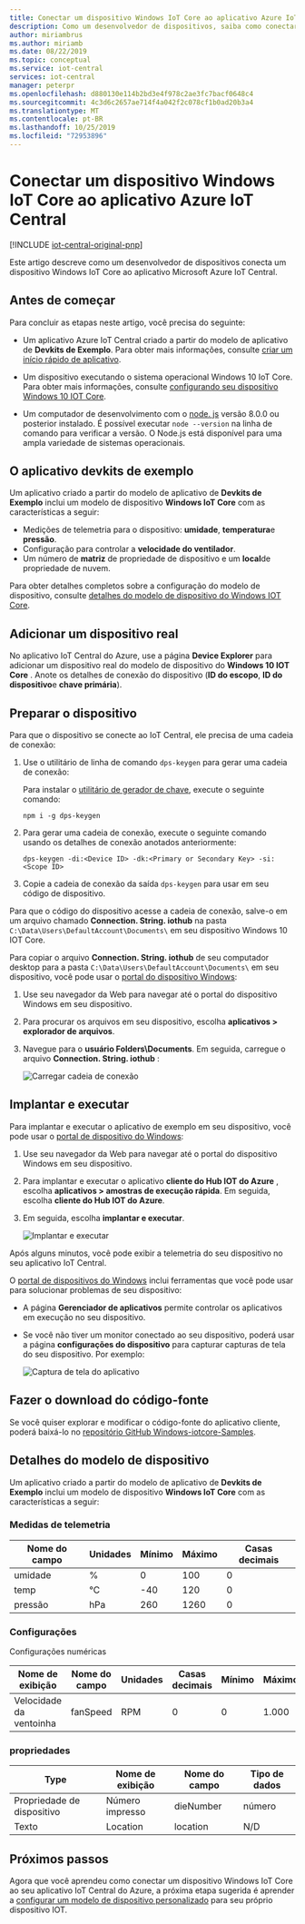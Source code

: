 ```yaml
---
title: Conectar um dispositivo Windows IoT Core ao aplicativo Azure IoT Central | Microsoft Docs
description: Como um desenvolvedor de dispositivos, saiba como conectar um dispositivo MXChip IoT DevKit ao aplicativo Azure IoT Central.
author: miriambrus
ms.author: miriamb
ms.date: 08/22/2019
ms.topic: conceptual
ms.service: iot-central
services: iot-central
manager: peterpr
ms.openlocfilehash: d880130e114b2bd3e4f978c2ae3fc7bacf0648c4
ms.sourcegitcommit: 4c3d6c2657ae714f4a042f2c078cf1b0ad20b3a4
ms.translationtype: MT
ms.contentlocale: pt-BR
ms.lasthandoff: 10/25/2019
ms.locfileid: "72953896"
---
```

# <a name="connect-a-windows-iot-core-device-to-your-azure-iot-central-application"></a>Conectar um dispositivo Windows IoT Core ao aplicativo Azure IoT Central

[!INCLUDE [iot-central-original-pnp](../../../includes/iot-central-original-pnp-note.md)]

Este artigo descreve como um desenvolvedor de dispositivos conecta um dispositivo Windows IoT Core ao aplicativo Microsoft Azure IoT Central.

## <a name="before-you-begin"></a>Antes de começar

Para concluir as etapas neste artigo, você precisa do seguinte:

- Um aplicativo Azure IoT Central criado a partir do modelo de aplicativo de **Devkits de Exemplo**. Para obter mais informações, consulte [criar um início rápido de aplicativo](quick-deploy-iot-central.md).

- Um dispositivo executando o sistema operacional Windows 10 IoT Core. Para obter mais informações, consulte [configurando seu dispositivo Windows 10 IOT Core](https://docs.microsoft.com/windows/iot-core/tutorials/quickstarter/devicesetup).

- Um computador de desenvolvimento com o [node. js](https://nodejs.org/) versão 8.0.0 ou posterior instalado. É possível executar `node --version` na linha de comando para verificar a versão. O Node.js está disponível para uma ampla variedade de sistemas operacionais.

## <a name="the-sample-devkits-application"></a>O aplicativo devkits de exemplo

Um aplicativo criado a partir do modelo de aplicativo de **Devkits de Exemplo** inclui um modelo de dispositivo **Windows IoT Core** com as características a seguir:

- Medições de telemetria para o dispositivo: **umidade**, **temperatura**e **pressão**.
- Configuração para controlar a **velocidade do ventilador**.
- Um número de **matriz** de propriedade de dispositivo e um **local**de propriedade de nuvem.

Para obter detalhes completos sobre a configuração do modelo de dispositivo, consulte [detalhes do modelo de dispositivo do Windows IOT Core](#device-template-details).

## <a name="add-a-real-device"></a>Adicionar um dispositivo real

No aplicativo IoT Central do Azure, use a página **Device Explorer** para adicionar um dispositivo real do modelo de dispositivo do **Windows 10 IOT Core** . Anote os detalhes de conexão do dispositivo (**ID do escopo**, **ID do dispositivo**e **chave primária**).

## <a name="prepare-the-device"></a>Preparar o dispositivo

Para que o dispositivo se conecte ao IoT Central, ele precisa de uma cadeia de conexão:

1. Use o utilitário de linha de comando `dps-keygen` para gerar uma cadeia de conexão:

    Para instalar o [utilitário de gerador de chave](https://github.com/Azure/dps-keygen), execute o seguinte comando:

    ```cmd/sh
    npm i -g dps-keygen
    ```

1. Para gerar uma cadeia de conexão, execute o seguinte comando usando os detalhes de conexão anotados anteriormente:

    ```cmd/sh
    dps-keygen -di:<Device ID> -dk:<Primary or Secondary Key> -si:<Scope ID>
    ```

1. Copie a cadeia de conexão da saída `dps-keygen` para usar em seu código de dispositivo.

Para que o código do dispositivo acesse a cadeia de conexão, salve-o em um arquivo chamado **Connection. String. iothub** na pasta `C:\Data\Users\DefaultAccount\Documents\` em seu dispositivo Windows 10 IOT Core.

Para copiar o arquivo **Connection. String. iothub** de seu computador desktop para a pasta `C:\Data\Users\DefaultAccount\Documents\` em seu dispositivo, você pode usar o [portal do dispositivo Windows](https://docs.microsoft.com/windows/iot-core/manage-your-device/deviceportal):

1. Use seu navegador da Web para navegar até o portal do dispositivo Windows em seu dispositivo.
1. Para procurar os arquivos em seu dispositivo, escolha **aplicativos > explorador de arquivos**.
1. Navegue para o **usuário Folders\Documents**. Em seguida, carregue o arquivo **Connection. String. iothub** :

    ![Carregar cadeia de conexão](media/howto-connect-windowsiotcore/device-portal.png)

## <a name="deploy-and-run"></a>Implantar e executar

Para implantar e executar o aplicativo de exemplo em seu dispositivo, você pode usar o [portal de dispositivo do Windows](https://docs.microsoft.com/windows/iot-core/manage-your-device/deviceportal):

1. Use seu navegador da Web para navegar até o portal do dispositivo Windows em seu dispositivo.
1. Para implantar e executar o aplicativo **cliente do Hub IOT do Azure** , escolha **aplicativos > amostras de execução rápida**. Em seguida, escolha **cliente do Hub IOT do Azure**.
1. Em seguida, escolha **implantar e executar**.

    ![Implantar e executar](media/howto-connect-windowsiotcore/quick-run.png)

Após alguns minutos, você pode exibir a telemetria do seu dispositivo no seu aplicativo IoT Central.

O [portal de dispositivos do Windows](https://docs.microsoft.com/windows/iot-core/manage-your-device/deviceportal) inclui ferramentas que você pode usar para solucionar problemas de seu dispositivo:

- A página **Gerenciador de aplicativos** permite controlar os aplicativos em execução no seu dispositivo.
- Se você não tiver um monitor conectado ao seu dispositivo, poderá usar a página **configurações do dispositivo** para capturar capturas de tela do seu dispositivo. Por exemplo:

    ![Captura de tela do aplicativo](media/howto-connect-windowsiotcore/iot-hub-foreground-client.png)

## <a name="download-the-source-code"></a>Fazer o download do código-fonte

Se você quiser explorar e modificar o código-fonte do aplicativo cliente, poderá baixá-lo no [repositório GitHub Windows-iotcore-Samples](https://github.com/Microsoft/Windows-iotcore-samples/blob/master/Samples/Azure/IoTHubClients).

## <a name="device-template-details"></a>Detalhes do modelo de dispositivo

Um aplicativo criado a partir do modelo de aplicativo de **Devkits de Exemplo** inclui um modelo de dispositivo **Windows IoT Core** com as características a seguir:

### <a name="telemetry-measurements"></a>Medidas de telemetria

| Nome do campo     | Unidades  | Mínimo | Máximo | Casas decimais |
| -------------- | ------ | ------- | ------- | -------------- |
| umidade       | %      | 0       | 100     | 0              |
| temp           | °C     | -40     | 120     | 0              |
| pressão       | hPa    | 260     | 1260    | 0              |

### <a name="settings"></a>Configurações

Configurações numéricas

| Nome de exibição | Nome do campo | Unidades | Casas decimais | Mínimo | Máximo | Inicial |
| ------------ | ---------- | ----- | -------------- | ------- | ------- | ------- |
| Velocidade da ventoinha    | fanSpeed   | RPM   | 0              | 0       | 1\.000    | 0       |

### <a name="properties"></a>propriedades

| Type            | Nome de exibição | Nome do campo | Tipo de dados |
| --------------- | ------------ | ---------- | --------- |
| Propriedade de dispositivo | Número impresso   | dieNumber  | número    |
| Texto            | Location     | location   | N/D       |

## <a name="next-steps"></a>Próximos passos

Agora que você aprendeu como conectar um dispositivo Windows IoT Core ao seu aplicativo IoT Central do Azure, a próxima etapa sugerida é aprender a [configurar um modelo de dispositivo personalizado](howto-set-up-template.md) para seu próprio dispositivo IOT.
